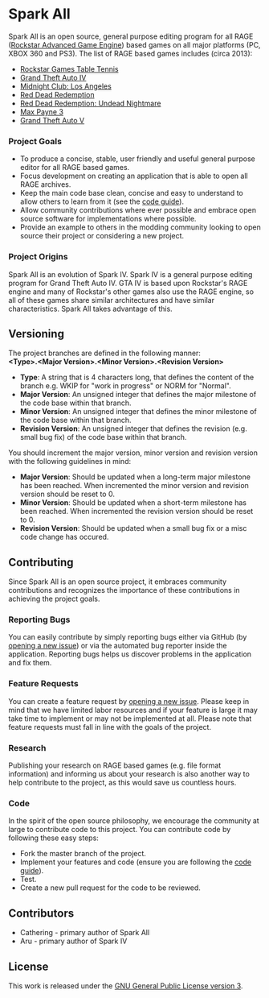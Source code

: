 # Spark All

Spark All is an open source, general purpose editing program for all RAGE ([Rockstar Advanced Game Engine](http://en.wikipedia.org/wiki/Rockstar_Advanced_Game_Engine)) based games on all major platforms (PC, XBOX 360 and PS3). The list of RAGE based games includes (circa 2013):

- [Rockstar Games Table Tennis](http://en.wikipedia.org/wiki/Rockstar_Games_presents_Table_Tennis)
- [Grand Theft Auto IV](http://en.wikipedia.org/wiki/Grand_Theft_Auto_IV)
- [Midnight Club: Los Angeles](http://en.wikipedia.org/wiki/Midnight_Club:_Los_Angeles)
- [Red Dead Redemption](http://en.wikipedia.org/wiki/Red_Dead_Redemption)
- [Red Dead Redemption: Undead Nightmare](http://en.wikipedia.org/wiki/Red_Dead_Redemption:_Undead_Nightmare)
- [Max Payne 3](http://en.wikipedia.org/wiki/Max_Payne_3)
- [Grand Theft Auto V](http://en.wikipedia.org/wiki/Grand_Theft_Auto_V)

### Project Goals
- To produce a concise, stable, user friendly and useful general purpose editor for all RAGE based games.
- Focus development on creating an application that is able to open all RAGE archives.
- Keep the main code base clean, concise and easy to understand to allow others to learn from it (see the [code guide](http://msdn.microsoft.com/en-us/library/vstudio/ff926074.aspx)).
- Allow community contributions where ever possible and embrace open source software for implementations where possible.
- Provide an example to others in the modding community looking to open source their project or considering a new project.

### Project Origins
Spark All is an evolution of Spark IV. Spark IV is a general purpose editing program for Grand Theft Auto IV. GTA IV is based upon Rockstar's RAGE engine and many of Rockstar's other games also use the RAGE engine, so all of these games share similar architectures and have similar characteristics. Spark All takes advantage of this.

## Versioning
The project branches are defined in the following manner:<br>
**\<Type\>.\<Major Version\>.\<Minor Version\>.\<Revision Version\>**

- **Type**: A string that is 4 characters long,  that defines the content of the branch e.g. WKIP for "work in progress" or NORM for "Normal".
- **Major Version**: An unsigned integer that defines the major milestone of the code base within that branch. 
- **Minor Version**: An unsigned integer that defines the minor milestone of the code base within that branch. 
- **Revision Version**: An unsigned integer that defines the revision (e.g. small bug fix) of the code base within that branch. 

You should increment the major version, minor version and revision version with the following guidelines in mind:

- **Major Version**: Should be updated when a long-term major milestone has been reached. When incremented the minor version and revision version should be reset to 0.
- **Minor Version**: Should be updated when a short-term milestone has been reached. When incremented the revision version should be reset to 0.
- **Revision Version**: Should be updated when a small bug fix or a misc code change has occured.

## Contributing
Since Spark All is an open source project, it embraces community contributions and recognizes the importance of these contributions in achieving the project goals.
### Reporting Bugs
You can easily contribute by simply reporting bugs either via GitHub (by [opening a new issue](https://github.com/cathering/sparkall/issues)) or via the automated bug reporter inside the application. Reporting bugs helps us discover problems in the application and fix them.
### Feature Requests
You can create a feature request by [opening a new issue](https://github.com/cathering/sparkall/issues). Please keep in mind that we have limited labor resources and if your feature is large it may take time to implement or may not be implemented at all. Please note that feature requests must fall in line with the goals of the project.
### Research
Publishing your research on RAGE based games (e.g. file format information) and informing us about your research is also another way to help contribute to the project, as this would save us countless hours.
### Code
In the spirit of the open source philosophy, we encourage the community at large to contribute code to this project. You can contribute code by following these easy steps:

- Fork the master branch of the project.
- Implement your features and code (ensure you are following the [code guide](http://msdn.microsoft.com/en-us/library/vstudio/ff926074.aspx)).
- Test.
- Create a new pull request for the code to be reviewed. 

## Contributors
- Cathering - primary author of Spark All
- Aru - primary author of Spark IV

## License
This work is released under the [GNU General Public License version 3](http://www.gnu.org/licenses/gpl.txt).
